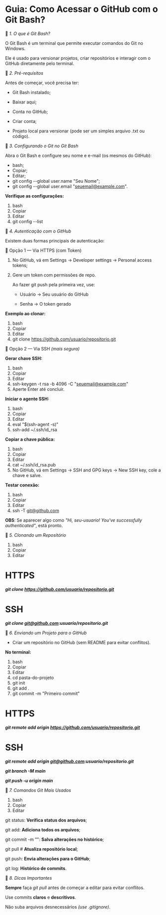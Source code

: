 # **Guia: Como Acessar o GitHub com o Git Bash?**

  

📌 *1. O que é Git Bash?*

  

O Git Bash é um terminal que permite executar comandos do Git no Windows.

Ele é usado para versionar projetos, criar repositórios e interagir com o GitHub diretamente pelo terminal.

📌 *2. Pré-requisitos*

Antes de começar, você precisa ter:

  

 - Git Bash instalado;
   
 - Baixar aqui;

  

 - Conta no GitHub;
   
 - Criar conta;

  

 - Projeto local para versionar (pode ser um simples arquivo .txt ou
   código).

  

📌 *3. Configurando o Git no Git Bash*

Abra o Git Bash e configure seu nome e e-mail (os mesmos do GitHub):

  

 - bash;
 - Copiar;
 - Editar;
 - git config --global user.name "Seu Nome";
 - git config --global user.email "seuemail@example.com".

**Verifique as configurações:**

 1. bash
 2. Copiar
 3. Editar
 4. git config --list

📌 *4. Autenticação com o GitHub*

Existem duas formas principais de autenticação:

  

🔑 Opção 1 — Via HTTPS (com Token)

 1. No GitHub, vá em Settings → Developer settings → Personal access   
    tokens;
    
      
    
 2. Gere um token com permissões de repo.

    
        
    
    Ao fazer git push pela primeira vez, use:
    
      
    
     - Usuário → Seu usuário do GitHub
    
      
    
     - Senha → O token gerado

  

**Exemplo ao clonar:**

  

 1. bash
 2. Copiar
 3. Editar
 4. git clone https://github.com/usuario/repositorio.git

🔑 Opção 2 — Via SSH *(mais segura)*

**Gerar chave SSH:**

  

 1. bash
 2. Copiar
 3. Editar
 4. ssh-keygen -t rsa -b 4096 -C "seuemail@example.com"
 5. Aperte Enter até concluir.

  

**Iniciar o agente SSH:**

  

 1. bash
 2. Copiar
 3. Editar
 4. eval "$(ssh-agent -s)"
 5. ssh-add ~/.ssh/id_rsa

**Copiar a chave pública:**

  

 1. bash
 2. Copiar
 3. Editar
 4. cat ~/.ssh/id_rsa.pub
 5. No GitHub, vá em Settings → SSH and GPG keys → New SSH key, cole a
    chave e salve.

  

**Testar conexão:**

  

 1. bash
 2. Copiar
 3. Editar
 4. ssh -T git@github.com

**OBS**: Se aparecer algo como *"Hi, seu-usuario! You've successfully authenticated"*, está pronto.

  

📌 *5. Clonando um Repositório*

  

 1. bash
 2. Copiar
 3. Editar

# HTTPS

***git clone https://github.com/usuario/repositorio.git***

  

# SSH

***git clone git@github.com:usuario/repositorio.git***

  

📌 *6. Enviando um Projeto para o GitHub*

  

 - Criar um repositório no GitHub (sem README para evitar conflitos).

  

**No terminal:**

  

 1. bash
 2. Copiar
 3. Editar
 4. cd pasta-do-projeto
 5. git init
 6. git add .
 7. git commit -m "Primeiro commit"

  

# HTTPS

***git remote add origin https://github.com/usuario/repositorio.git***

  

# SSH

***git remote add origin git@github.com:usuario/repositorio.git***

  

***git branch -M main***

***git push -u origin main***

  

📌 *7. Comandos Git Mais Usados*

  

 1. bash
 2. Copiar
 3. Editar

git status: **Verifica status dos arquivos**;

git add: **Adiciona todos os arquivos**;

git commit -m "": **Salva alterações no histórico**;

git pull # **Atualiza repositório local**;

git push: **Envia alterações para o GitHub**;

git log: **Histórico de commits**.

  

📌 *8. Dicas Importantes*

  

**Sempre** faça *git pull* antes de começar a editar para evitar conflitos.

  

Use commits **claros** e **descritivos**.

  

Não suba arquivos desnecessários *(use .gitignore)*.